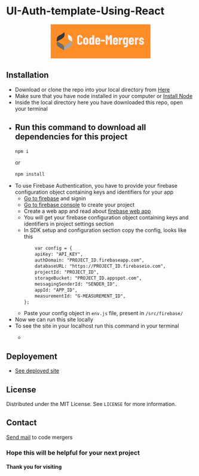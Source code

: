 # UI-Auth-template-Using-React


<p align="center">
  <a href="https://github.com/Code-Mergers/UI-Auth-Template-Using-React">
    <img src="images/logo.png" alt="Logo">
  </a>
</p>

## Installation
- Download or clone the repo into your local directory from [Here](https://github.com/Code-Mergers/UI-Auth-Template-Using-React)
- Make sure that you have node installed in your computer or [Install Node](https://nodejs.org/en/)
- Inside the local directory here you have downloaded this repo, open your terminal
- Run this command to download all dependencies for this project
  - 
  ```sh 
  npm i 
  ```
  or 
  ```sh 
  npm install
  ```
- To use Firebase Authentication, you have to provide your firebase configuration object containing keys and identifiers for your app
  - [Go to firebase](https://firebase.google.com/) and signin
  - [Go to firebase console](https://console.firebase.google.com/) to create your project
  - Create a web app and read about [firebase web app](https://firebase.google.com/docs/web/setup)
  - You will get your firebase configuration object containing keys and identifiers in project settings section
  - In SDK setup and configuration section copy the config, looks like this  
    ```JS
        var config = {
        apiKey: "API_KEY",
        authDomain: "PROJECT_ID.firebaseapp.com",
        databaseURL: "https://PROJECT_ID.firebaseio.com",
        projectId: "PROJECT_ID",
        storageBucket: "PROJECT_ID.appspot.com",
        messagingSenderId: "SENDER_ID",
        appId: "APP_ID",
        measurementId: "G-MEASUREMENT_ID",
    };
  - Paste your config object in `env.js` file, present in `/src/firebase/`
- Now we can run this site locally 
- To see the site in your localhost run this command in your terminal
  - ```sh npm start

## Deployement
- [See deployed site](https://react-ui-auth-template-code-mergers.netlify.app/)

## License
Distributed under the MIT License. See `LICENSE` for more information.

## Contact
[Send mail](mailto:sayan.bhatta2017@gmail.com) to code mergers


### Hope this will be helpful for your next project
#### Thank you for visiting
